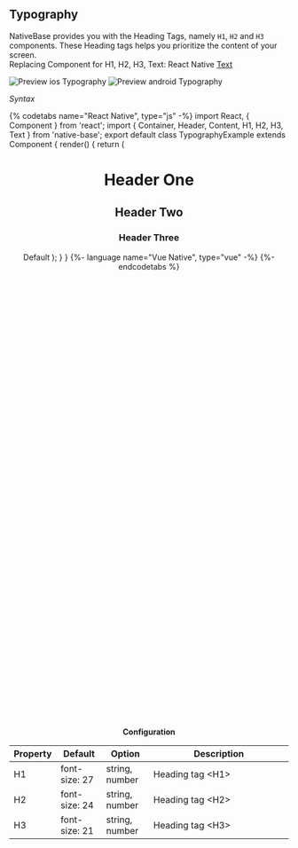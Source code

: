 ## Typography

NativeBase provides you with the Heading Tags, namely <code>H1</code>, <code>H2</code> and <code>H3</code> components. These Heading tags helps you prioritize the content of your screen.<br />
Replacing Component for H1, H2, H3, Text: React Native [Text](http://facebook.github.io/react-native/docs/text.html) <br />

![Preview ios Typography](https://github.com/GeekyAnts/NativeBase-KitchenSink/raw/v2.6.1/screenshots/ios/typography.png)
![Preview android Typography](https://github.com/GeekyAnts/NativeBase-KitchenSink/raw/v2.6.1/screenshots/android/typography.png)


*Syntax*

{% codetabs name="React Native", type="js" -%}
import React, { Component } from 'react';
import { Container, Header, Content, H1, H2, H3, Text } from 'native-base';
export default class TypographyExample extends Component {
  render() {
    return (
      <Container>
        <Header />
        <Content>
          <H1>Header One</H1>
          <H2>Header Two</H2>
          <H3>Header Three</H3>
          <Text>Default</Text>
        </Content>
      </Container>
    );
  }
}
{%- language name="Vue Native", type="vue" -%}
<template>
  <nb-container>
    <nb-header />
    <nb-content>
      <nb-h1>Header One</nb-h1>
      <nb-h2>Header Two</nb-h2>
      <nb-h3>Header Three</nb-h3>
      <nb-text>Default</nb-text>
    </nb-content>
  </nb-container>
</template>
{%- endcodetabs %}
 <p>
    <div id="" class="mobileDevice" style="background: url(&quot;https://docs-v2.nativebase.io/docs/assets/iosphone.png&quot;) no-repeat; padding: 63px 20px 100px 15px; width: 292px; height: 600px;margin:0 auto;float:none;">
        <img src="https://github.com/GeekyAnts/NativeBase-KitchenSink/raw/v2.6.1/screenshots/ios/typography.png" alt="" style="display:block !important" />
    </div>
</p>
<br />


**Configuration**
<table class="table table-bordered">
        <thead>
            <tr>
                <th>Property</th>
                <th>Default</th>
                <th>Option</th>
                <th width="50%">Description</th>
            </tr>
        </thead>
        <tbody>
            <tr>
                <td>H1</td>
                <td>font-size: 27</td>
                <td>string, number</td>
                <td>Heading tag &lt;H1></td>
            </tr>
            <tr>
                <td>H2</td>
                <td>font-size: 24</td>
                <td>string, number</td>
                <td>Heading tag &lt;H2></td>
            </tr>
            <tr>
                <td>H3</td>
                <td>font-size: 21</td>
                <td>string, number</td>
                <td>Heading tag &lt;H3></td>
            </tr>
        </tbody>
    </table><br />
